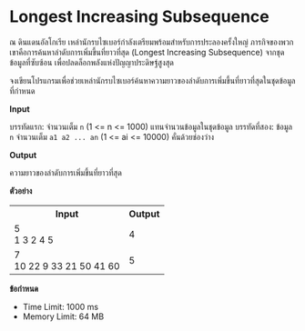 
# Longest Increasing Subsequence

ณ ดินแดนอัลโกเรีย เหล่านักรบไซเบอร์กำลังเตรียมพร้อมสำหรับการประลองครั้งใหญ่ ภารกิจของพวกเขาคือการค้นหาลำดับการเพิ่มขึ้นที่ยาวที่สุด (Longest Increasing Subsequence) จากชุดข้อมูลที่ซับซ้อน เพื่อปลดล็อกพลังแห่งปัญญาประดิษฐ์สูงสุด

จงเขียนโปรแกรมเพื่อช่วยเหล่านักรบไซเบอร์ค้นหาความยาวของลำดับการเพิ่มขึ้นที่ยาวที่สุดในชุดข้อมูลที่กำหนด

**Input**

บรรทัดแรก: จำนวนเต็ม `n` (1 <= n <= 1000) แทนจำนวนข้อมูลในชุดข้อมูล
บรรทัดที่สอง: ข้อมูล `n` จำนวนเต็ม `a1 a2 ... an` (1 <= ai <= 10000) คั่นด้วยช่องว่าง

**Output**

ความยาวของลำดับการเพิ่มขึ้นที่ยาวที่สุด

**ตัวอย่าง**

<table>
  <tr>
    <th>Input</th>
    <th>Output</th>
  </tr>
  <tr>
    <td>
      5<br>
      1 3 2 4 5
    </td>
    <td>4</td>
  </tr>
  <tr>
    <td>
      7<br>
      10 22 9 33 21 50 41 60
    </td>
    <td>5</td>
  </tr>
</table>

**ข้อกำหนด**

*   Time Limit: 1000 ms
*   Memory Limit: 64 MB
